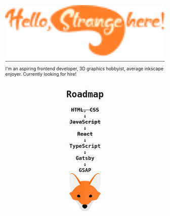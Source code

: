 <!--<h1 align="center" style="color:'orange;'">Hello, Strange here!</h1>-->
<div align="center"><img align="center" src="welcome.svg" width="600px" alt="Hello, Strange here!"/></div>

---
I'm an aspiring frontend developer, 3D graphics hobbyist, average inkscape enjoyer. 
Currently looking for hire!

<div align="right">
  <kbd>
  <h1 align="center">Roadmap</h1>
  <h3 align="center">
    <s>HTML, CSS</s>
    <br>&#8595;<br>
    <s>JavaScript</s>
    <br>&#8595;<br>
    <s>React</s>
    <br>&#8595;<br>
    TypeScript
    <br>&#8595;<br>
    Gatsby
    <br>&#8595;<br>
    GSAP<br>
    
  <img src="fox.svg" width="100px"/>
  </h3>
  </kbd>
</div>


